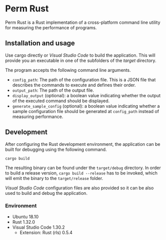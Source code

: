 # Perm Rust

Perm Rust is a Rust implementation of a cross-platform command line utility for measuring the performance of programs.

## Installation and usage

Use cargo directly or _Visual Studio Code_ to build the application. This will provide you an executable in one of the subfolders of the _target_ directory.

The program accepts the following command line arguments.

  * `config_path`: The path of the configuration file. This is a JSON file that describes the commands to execute and defines their order.
  * `output_path`: The path of the output file.
  * `display_output` (optional): a boolean value indicating whether the output of the executed command should be displayed.
  * `generate_sample_config` (optional): a boolean value indicating whether a sample configuration file should be generated at `config_path` instead of measuring performance.

## Development

After configuring the Rust development environment, the application can be built for debugging using the following command.

    cargo build

The resulting binary can be found under the `target/debug` directory. In order to build a release version, `cargo build --release` has to be invoked, which will emit the binary to the `target/release` folder.

_Visual Studio Code_ configuration files are also provided so it can be also used to build and debug the application.

### Environment

  * Ubuntu 18.10
  * Rust 1.32.0
  * Visual Studio Code 1.30.2
    * Extension: Rust (rls) 0.5.4
